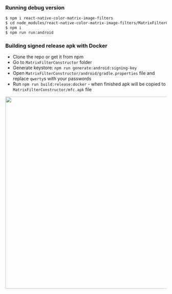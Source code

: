 ### Running debug version
```bash
$ npm i react-native-color-matrix-image-filters
$ cd node_modules/react-native-color-matrix-image-filters/MatrixFilterConstructor
$ npm i
$ npm run run:android
```


### Building signed release apk with Docker
- Clone the repo or get it from npm
- Go to `MatrixFilterConstructor` folder
- Generate keystore: `npm run generate:android:signing-key`
- Open `MatrixFilterConstructor/android/gradle.properties` file and replace `qwerty`s with your passwords
- Run `npm run build:release:docker` - when finished apk will be copied to `MatrixFilterConstructor/mfc.apk` file

<img src="https://github.com/iyegoroff/react-native-color-matrix-image-filters/raw/master/img/demo.gif" height="600">
